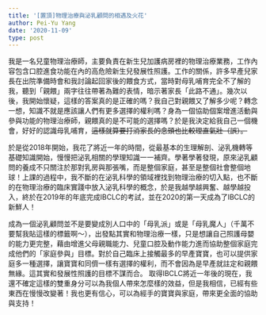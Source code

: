 ```yaml
---
title: '[置頂]物理治療與泌乳顧問的相遇及火花'
author: Pei-Yu Yang
date: '2020-11-09'
type: post
---
```



我是一名兒童物理治療師，主要負責在新生兒加護病房裡的物理治療業務，工作內容包含口腔進食功能在內的高危險新生兒發展性照護。工作的關係，許多早產兒家長在出院準備時會和我討論起回家後的餵食方式，當時對母乳哺育完全不了解的我，聽到「親餵」兩字往往帶著為難的表情，暗示著家長「此路不通」。幾次以後，我開始懷疑，這樣的答案真的是正確的嗎？我自己對親餵又了解多少呢？轉念一想，知識不就是應該讓人們有更多選擇的權利嗎？身為一個協助個案增進活動與參與功能的物理治療師，親餵真的是不可能的選擇嗎？於是我決定給我自己一個機會，好好的認識母乳哺育，~~這樣就算要打消家長的念頭也比較理直氣壯（誤）。~~  


於是從2018年開始，我花了將近一年的時間，從最基本的生理解剖、泌乳機轉等基礎知識開始，慢慢把泌乳相關的學理知識一一補齊。學著學著發現，原來泌乳顧問的養成不只關注於那對乳房與那張嘴，而是整個家庭，甚至是整個社會整個地球！上課的過程中，我不斷的在泌乳科學的領域裡找到物理治療的切入點，也不斷的在物理治療的臨床實踐中放入泌乳科學的概念，於是我越學越興奮、越學越投入，終於在2019年的年底完成IBCLC的考試，並在2020的第一天成為了IBCLC的新鮮人！  

成為一個泌乳顧問並不是要變成別人口中的「母乳派」或是「母乳魔人」（千萬不要幫我貼這樣的標籤啊～），出發點其實和物理治療一樣，只是想讓自己照護母嬰的能力更完整，藉由增進父母親職能力、兒童口腔及動作能力進而協助整個家庭完成他們的「家庭參與」目標。對於自己臨床上接觸最多的早產寶寶，也可以提供家庭多一種選擇，讓寶寶和同儕一樣有選擇的權利，而不會因為是早產就註定和親餵無緣。這其實和發展性照護的目標不謀而合。
取得IBCLC將近一年後的現在，我還不確定這樣的雙重身分可以為我個人帶來怎麼樣的效益，但是我相信，已經有些東西在慢慢改變著！我也更有信心，可以為經手的寶寶與家庭，帶來更全面的協助與支持！ 


